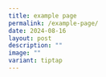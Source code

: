 ```yaml
---
title: example page
permalink: /example-page/
date: 2024-08-16
layout: post
description: ""
image: ""
variant: tiptap
---
```

